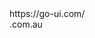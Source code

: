 
<go-select name="select-1" label="Select" hint="This is a hint message" value="Banana" options="['Apple', 'Banana', 'Blueberry', 'Boysenberry', 'Cherry', 'Durian', 'Eggplant', 'Fig', 'Grape', 'Guava', 'Huckleberry']">
</go-select>

<go-select name="select-2" label="Set options via script" id="js-options-select">
</go-select>
<script>
  const select = document.querySelector('#js-options-select');
  select.options = ['', 'Apple', 'Banana', 'Blueberry Boysenberry Cherry Durian Eggplant'];
  select.addEventListener('goChange', ({detail}) => {
    if(detail.value === ''){
      select.error = 'Ahh'
    }else {
      select.error = false
    }
  })
</script>

<go-select name="select-4" label="Prefix slot" options="['Apple', 'Banana', 'Blueberry', 'Boysenberry', 'Cherry', 'Durian', 'Eggplant', 'Fig', 'Grape', 'Guava', 'Huckleberry']">
  <div slot="prefix">https://go-ui.com/</div>
  <go-icon icon-set="material-icons" name="search" slot="icon-before"></go-icon>
  <go-icon icon-set="material-icons" name="star_outline" slot="icon-after"></go-icon>
</go-select>
<go-select name="select-3" label="Suffix slot" options="['Apple', 'Banana', 'Blueberry', 'Boysenberry', 'Cherry', 'Durian', 'Eggplant', 'Fig', 'Grape', 'Guava', 'Huckleberry']">
  <div slot="suffix">.com.au</div>

  <go-icon icon-set="material-icons" name="search" slot="icon-before"></go-icon>
  <go-icon icon-set="material-icons" name="star_outline" slot="icon-after"></go-icon>
</go-select>
